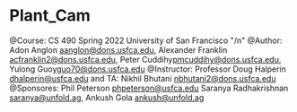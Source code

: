 # Plant_Cam
@Course: CS 490 Spring 2022 University of San Francisco "/n"
@Author: Adon Anglon <aanglon@dons.usfca.edu>, Alexander Franklin <acfranklin2@dons.usfca.edu>, 
         Peter Cuddihy<pmcuddihy@dons.usfca.edu>, Yulong Guo<yguo70@dons.usfca.edu>
@Instructor: Professor Doug Halperin <dhalperin@usfca.edu> and TA: Nikhil Bhutani <nbhutani2@dons.usfca.edu>
@Sponsores: Phil Peterson <phpeterson@usfca.edu>	Saranya Radhakrishnan <saranya@unfold.ag>, Ankush Gola <ankush@unfold.ag>
